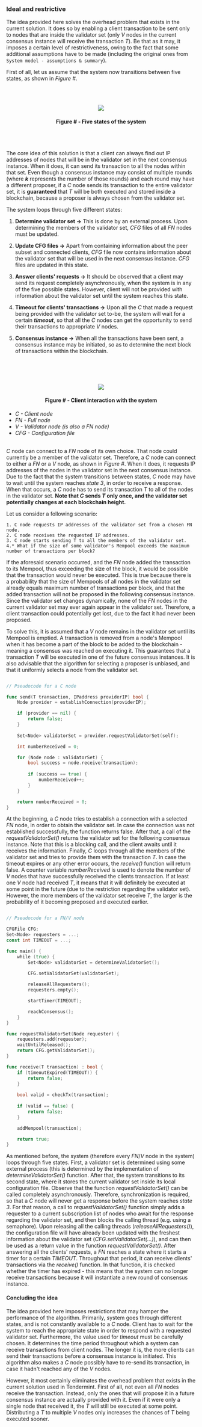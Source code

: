 ### Ideal and restrictive

The idea provided here solves the overhead problem that exists in the current solution. It does so by enabling a client transaction to be sent only to nodes that are inside the validator set (only *V* nodes in the current consensus instance will receive the transaction *T*). Be that as it may, it imposes a certain level of restrictiveness, owing to the fact that some additional assumptions have to be made (including the original ones from `System model - assumptions & summary`).

First of all, let us assume that the system now transitions between five states, as shown in *Figure #*.

<br/><br/>
<div align='center'> 
<img src="https://github.com/lukamiletic95/papers/blob/algorithm1/images/fig8.png" />
	<h4>Figure # - Five states of the system</h4>
</div>
<br/><br/>

The core idea of this solution is that a client can always find out IP addresses of nodes that will be in the validator set in the next consensus instance. When it does, it can send its transaction to all the nodes within that set. Even though a consensus instance may consist of multiple rounds (where ***k*** represents the number of those rounds) and each round may have a different proposer, if a *C* node sends its transaction to the entire validator set, it is **guaranteed** that *T* will be both executed and stored inside a blockchain, because a proposer is always chosen from the validator set.

The system loops through five different states:
1. **Determine validator set →** This is done by an external process. Upon determining the members of the validator set, *CFG* files of all *FN* nodes must be updated.

2. **Update CFG files →** Apart from containing information about the peer subset and connected clients, *CFG* file now contains information about the validator set that will be used in the next consensus instance. *CFG* files are updated in this state.

3. **Answer clients' requests →** It should be observed that a client may send its request completely asynchronously, when the system is in any of the five possible states. However, client will not be provided with information about the validator set until the system reaches this state.

4. **Timeout for clients' transactions →** Upon all the *C* that made a request being provided with the validator set to-be, the system will wait for a certain ***timeout***, so that all the *C* nodes can get the opportunity to send their transactions to appropriate *V* nodes.

5. **Consensus instance →** When all the transactions have been sent, a consensus instance may be initiated, so as to determine the next block of transactions within the blockchain.

<br/><br/><br/>
<div align='center'> 
<img src="https://github.com/lukamiletic95/papers/blob/algorithm1/images/fig9.png" />
	<h4>Figure # - Client interaction with the system</h4>
</div>

* *C - Client node*
* *FN - Full node*
* *V - Validator node (is also a *FN* node)*
* *CFG - Configuration file*
<br/><br/>

*C* node can connect to a *FN* node of its own choice. That node could currently be a member of the validator set. Therefore, a *C* node can connect to either a *FN* or a *V* node, as shown in *Figure #*. When it does, it requests IP addresses of the nodes in the validator set in the next consensus instance. Due to the fact that the system transitions between states, *C* node may have to wait  until the system reaches *state 3*, in order to receive a response. When that occurs, a *C* node has to send its transaction *T* to all of the nodes in the validator set. **Note that *C* sends *T* only once, and the validator set potentially changes at each blockchain height.** 

Let us consider a following scenario: 

	1. C node requests IP addresses of the validator set from a chosen FN node.
	2. C node receives the requested IP addresses.
	3. C node starts sending T to all the members of the validator set.
	4.* What if the size of some validator's Mempool exceeds the maximum number of transactions per block?

If the aforesaid scenario occurred, and the *FN* node added the transaction to its Mempool, thus exceeding the size of the block, it would be possible that the transaction would never be executed. This is true because there is a probability that the size of Mempools of all nodes in the validator set already equals maximum number of transactions per block, and that the added transaction will not be proposed in the following consensus instance. Since the validator set changes dynamically, none of the *FN* nodes in the current validator set may ever again appear in the validator set. Therefore, a client transaction could potentially get lost, due to the fact it had never been proposed.

To solve this, it is assumed that a *V* node remains in the validator set until its Mempool is emptied. A transaction is removed from a node's Mempool when it has become a part of the block to be added to the blockchain - meaning a consensus was reached on executing it. This guarantees that a transaction *T* will be executed  in one of the future consensus instances. It is also advisable that the algorithm for selecting a proposer is unbiased, and that it uniformly selects a node from the validator set.

```go

// Pseudocode for a C node

func send(T transaction, IPaddress providerIP) bool {
	Node provider = establishConnection(providerIP);

	if (provider == nil) {
		return false;
	}
	
	Set<Node> validatorSet = provider.requestValidatorSet(self);

	int numberReceived = 0;

	for (Node node : validatorSet) {
		bool success = node.receive(transaction);
		
		if (success == true) {
			numberReceived++;
		}
	}

	return numberReceived > 0;
}

```

At the beginning, a *C* node tries to establish a connection with a selected *FN* node, in order to obtain the validator set. In case the connection was not established successfully, the function returns false.  After that, a call of the *requestValidatorSet()* returns the validator set for the following consensus instance. Note that this is a blocking call, and the client awaits until it receives the information. Finally, *C* loops through all the members of the validator set and tries to provide them with the transaction *T*. In case the timeout expires or any other error occurs, the *receive()* function will return false. A counter variable *numberReceived* is used to denote the number of *V* nodes that have successfully received the clients transaction. If at least one *V* node had received *T*, it means that it will definitely be executed at some point in the future (due to the restriction regarding the validator set). However, the more members of the validator set receive *T*, the larger is the probability of it becoming proposed and executed earlier.

```go

// Pseudocode for a FN/V node

CFGFile CFG;
Set<Node> requesters = ...;
const int TIMEOUT = ...;

func main() {
	while (true) {
		Set<Node> validatorSet = determineValidatorSet();
		
		CFG.setValidatorSet(validatorSet);

		releaseAllRequesters();
		requesters.empty();

		startTimer(TIMEOUT);

		reachConsensus();
	}
}

func requestValidatorSet(Node requester) {
	requesters.add(requester);
	waitUntilReleased();
	return CFG.getValidatorSet();
}

func receive(T transaction) : bool {
	if (timeoutExpired(TIMEOUT)) {
		return false;
	}
	
	bool valid = checkTx(transaction);
	
	if (valid == false) {
		return false;
	}

	addMempool(transaction);

	return true;
}

```

As mentioned before, the system (therefore every *FN*/*V* node in the system) loops through five states. First, a validator set is determined using some external process (this is determined by the implementation of *determineValidatorSet()* function. After that, the system transitions to its second state, where it stores the current validator set inside its local configuration file. Observe that the function *requestValidatorSet()* can be called completely asynchronously. Therefore, synchronization is required, so that a *C* node will never get a response before the system reaches *state 3*. For that reason, a call to *requestValidatorSet()* function simply adds a requester to a current subscription list of nodes who await for the response regarding the validator set, and then blocks the calling thread (e.g. using a semaphore). Upon releasing all the calling threads (*releaseAllRequesters()*), the configuration file will have already been updated with the freshest information about the validator set (*CFG.setValidatorSet(...)*), and can then be used as a return value in the function *requestValidatorSet()*. After answering all the clients' requests, a *FN* reaches a state where it starts a timer for a certain *TIMEOUT*. Throughout that period, it can receive clients' transactions via the *receive()* function. In that function, it is checked whether the timer has expired - this means that the system can no longer receive transactions because it will instantiate a new round of consensus instance.

#### Concluding the idea

The idea provided here imposes restrictions that may hamper the performance of the algorithm. Primarily, system goes through different states, and is not constantly available to a *C* node. Client has to wait for the system to reach the appropriate state in order to respond with a requested validator set. Furthermore, the value used for *timeout* must be carefully chosen. It determines the time period throughout which a system can receive transactions from client nodes. The longer it is, the more clients can send their transactions before a consensus instance is initiated. This algorithm also makes a *C* node possibly have to re-send its transaction, in case it hadn't reached any of the *V* nodes.

However, it most certainly eliminates the overhead problem that exists in the current solution used in Tendermint. First of all, not even all *FN* nodes receive the transaction. Instead, only the ones that will propose it in a future consensus instance are actually provided with it. Even if it were only a single node that received it, the *T* will still be executed at some point. Distributing a *T* to multiple *V* nodes only increases the chances of *T* being executed sooner.


<!--stackedit_data:
eyJoaXN0b3J5IjpbLTcyMTI2MDk4MCwyMDIzNzU2MjI4LDg4OD
IxMjY5LDIxMjc4MjIxODYsLTk1NDAyMzYxOSwxNjEzOTExMjIx
LDI1NTU1ODY5NCwtMTcwMzYwNjIyNywtNzg0NDAwMDQ2LC00OT
Y5ODA2MjMsLTEyMDkwMTYyMjksMTAwMTE2NTQ1OSwtMTc5OTU2
MzI5NiwxNzI3NzY1NDE0LC01NzcwMTkyODAsMzg4NTQyNjQyLD
YxNzIzOTUzLC0xNzE5MzUzNTU3LDg0NDk0MDMwMSwtOTA4Mzgz
NzldfQ==
-->